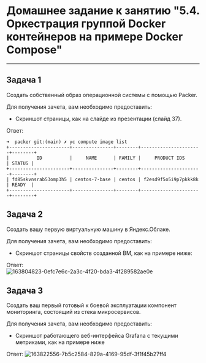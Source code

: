 # Домашнее задание к занятию "5.4. Оркестрация группой Docker контейнеров на примере Docker Compose"


---

## Задача 1

Создать собственный образ операционной системы с помощью Packer.

Для получения зачета, вам необходимо предоставить:
- Скриншот страницы, как на слайде из презентации (слайд 37).

Ответ:  
```
➜  packer git:(main) ✗ yc compute image list
+----------------------+---------------+--------+----------------------+--------+
|          ID          |     NAME      | FAMILY |     PRODUCT IDS      | STATUS |
+----------------------+---------------+--------+----------------------+--------+
| fd85skvnsrab53omp3h5 | centos-7-base | centos | f2esd9f5o5i9p7pkkk8k | READY  |
+----------------------+---------------+--------+----------------------+--------+
```

## Задача 2

Создать вашу первую виртуальную машину в Яндекс.Облаке.

Для получения зачета, вам необходимо предоставить:
- Скриншот страницы свойств созданной ВМ, как на примере ниже:

Ответ:  
![163804823-0efc7e6c-2a3c-4f20-bda3-4f289582ae0e](https://user-images.githubusercontent.com/26147777/163833191-2c876bca-db17-470b-8ccb-3ffbb09db919.png)



## Задача 3

Создать ваш первый готовый к боевой эксплуатации компонент мониторинга, состоящий из стека микросервисов.

Для получения зачета, вам необходимо предоставить:
- Скриншот работающего веб-интерфейса Grafana с текущими метриками, как на примере ниже

Ответ: 
![163822556-7b5c2584-829a-4169-95df-3f1f45b27ff4](https://user-images.githubusercontent.com/26147777/163833211-7858203c-c31e-473a-975e-226d43fef6d9.png)



